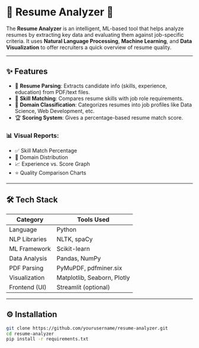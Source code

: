 # 📄 Resume Analyzer 🚀

The **Resume Analyzer** is an intelligent, ML-based tool that helps analyze resumes by extracting key data and evaluating them against job-specific criteria. It uses **Natural Language Processing**, **Machine Learning**, and **Data Visualization** to offer recruiters a quick overview of resume quality.

---

## ✨ Features

- 🧠 **Resume Parsing**: Extracts candidate info (skills, experience, education) from PDF/text files.
- 🎯 **Skill Matching**: Compares resume skills with job role requirements.
- 🧩 **Domain Classification**: Categorizes resumes into job profiles like Data Science, Web Development, etc.
- 🏆 **Scoring System**: Gives a percentage-based resume match score.

### 📊 Visual Reports:
- ✅ Skill Match Percentage  
- 📌 Domain Distribution  
- 📈 Experience vs. Score Graph  
- ⭐ Quality Comparison Charts  

---

## 🛠️ Tech Stack

| Category          | Tools Used                            |
|------------------|----------------------------------------|
| Language          | Python                                 |
| NLP Libraries     | NLTK, spaCy                            |
| ML Framework      | Scikit-learn                           |
| Data Analysis     | Pandas, NumPy                          |
| PDF Parsing       | PyMuPDF, pdfminer.six                  |
| Visualization     | Matplotlib, Seaborn, Plotly            |
| Frontend (UI)     | Streamlit (optional)                   |

---

## ⚙️ Installation

```bash
git clone https://github.com/yourusername/resume-analyzer.git
cd resume-analyzer
pip install -r requirements.txt
